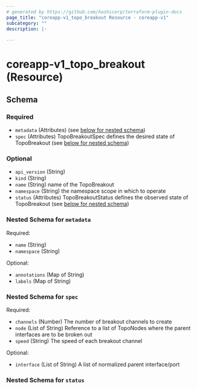 ```yaml
---
# generated by https://github.com/hashicorp/terraform-plugin-docs
page_title: "coreapp-v1_topo_breakout Resource - coreapp-v1"
subcategory: ""
description: |-
  
---
```


# coreapp-v1_topo_breakout (Resource)





<!-- schema generated by tfplugindocs -->
## Schema

### Required

- `metadata` (Attributes) (see [below for nested schema](#nestedatt--metadata))
- `spec` (Attributes) TopoBreakoutSpec defines the desired state of TopoBreakout (see [below for nested schema](#nestedatt--spec))

### Optional

- `api_version` (String)
- `kind` (String)
- `name` (String) name of the TopoBreakout
- `namespace` (String) the namespace scope in which to operate
- `status` (Attributes) TopoBreakoutStatus defines the observed state of TopoBreakout (see [below for nested schema](#nestedatt--status))

<a id="nestedatt--metadata"></a>
### Nested Schema for `metadata`

Required:

- `name` (String)
- `namespace` (String)

Optional:

- `annotations` (Map of String)
- `labels` (Map of String)


<a id="nestedatt--spec"></a>
### Nested Schema for `spec`

Required:

- `channels` (Number) The number of breakout channels to create
- `node` (List of String) Reference to a list of TopoNodes where the parent interfaces are to be broken out
- `speed` (String) The speed of each breakout channel

Optional:

- `interface` (List of String) A list of normalized parent interface/port


<a id="nestedatt--status"></a>
### Nested Schema for `status`

